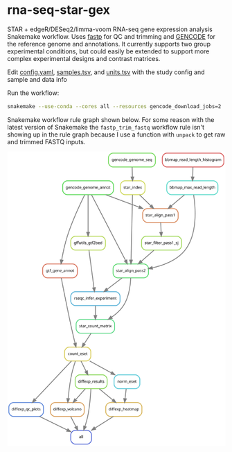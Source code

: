 # rna-seq-star-gex

STAR + edgeR/DESeq2/limma-voom RNA-seq gene expression analysis Snakemake
workflow. Uses [fastp](https://github.com/OpenGene/fastp) for QC and trimming
and [GENCODE](https://www.gencodegenes.org/) for the reference genome and
annotations. It currently supports two group experimental conditions, but could
easily be extended to support more complex experimental designs and contrast
matrices.

Edit [config.yaml](config/config.yaml), [samples.tsv](config/samples.tsv),
and [units.tsv](config/units.tsv) with the study config and sample and data info

Run the workflow:

```bash
snakemake --use-conda --cores all --resources gencode_download_jobs=2
```

Snakemake workflow rule graph shown below. For some reason with the latest
version of Snakemake the `fastp_trim_fastq` workflow rule isn't showing up in the
rule graph because I use a function with `unpack` to get raw and trimmed FASTQ
inputs.

![Snakemake rule graph](rna-seq-star-gex.svg)
